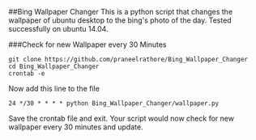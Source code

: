 ##Bing Wallpaper Changer
This is a python script that changes the wallpaper of ubuntu desktop to the bing's photo of the day.
Tested successfully on ubuntu 14.04.

###Check for new Wallpaper every 30 Minutes

```
git clone https://github.com/praneelrathore/Bing_Wallpaper_Changer
cd Bing_Wallpaper_Changer
crontab -e
```

Now add this line to the file

```
24 */30 * * * * python Bing_Wallpaper_Changer/wallpaper.py
```

Save the crontab file and exit. Your script would now check for new wallpaper every 30 minutes and update. 


